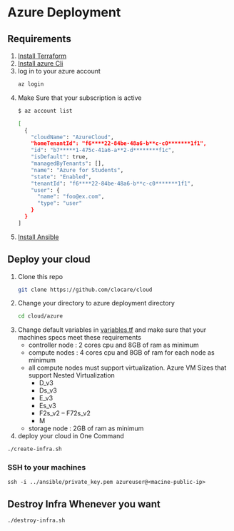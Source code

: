 # Azure Deployment
## Requirements
1. [Install Terraform](https://learn.hashicorp.com/tutorials/terraform/install-cli)
2. [Install azure Cli](https://docs.microsoft.com/en-us/cli/azure/install-azure-cli)
3. log in to your azure account 
    ```bash
    az login
    ```
4. Make Sure that your subscription is active 
    ```bash
    $ az account list

    [
      {
        "cloudName": "AzureCloud",
        "homeTenantId": "f6****22-84be-48a6-b**c-c0*******1f1",
        "id": "b7*****1-475c-41a6-a**2-d********f1c",
        "isDefault": true,
        "managedByTenants": [],
        "name": "Azure for Students",
        "state": "Enabled",
        "tenantId": "f6****22-84be-48a6-b**c-c0*******1f1",
        "user": {
          "name": "foo@ex.com",
          "type": "user"
        }
      }
    ]
    ```
5. [Install Ansible](https://docs.ansible.com/ansible/latest/installation_guide/intro_installation.html)

## Deploy your cloud
1. Clone this repo
    ```bash
    git clone https://github.com/clocare/cloud
    ```
2. Change your directory to azure deployment directory
    ```bash
    cd cloud/azure
    ```
3. Change default variables in [variables.tf](/azure/variables.tf) and make sure that your machines specs meet these requirements 
    - controller node : 2 cores cpu and 8GB of ram as minimum
    - compute nodes : 4 cores cpu and 8GB of ram for each node as minimum
    - all compute nodes must support virtualization. Azure VM Sizes that support Nested Virtualization
      - D_v3
      - Ds_v3
      - E_v3
      - Es_v3
      - F2s_v2 – F72s_v2
      - M
    - storage node : 2GB of ram as minimum
4. deploy your cloud in One Command
```bash
./create-infra.sh
```
### SSH to your machines
```
ssh -i ../ansible/private_key.pem azureuser@<macine-public-ip>
```
## Destroy Infra Whenever you want
```bash
./destroy-infra.sh
```